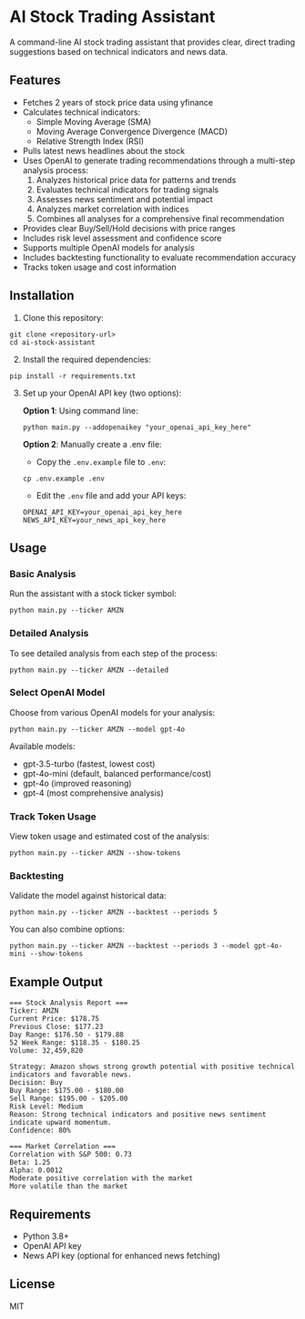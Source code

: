 # AI Stock Trading Assistant

A command-line AI stock trading assistant that provides clear, direct trading suggestions based on technical indicators and news data.

## Features

- Fetches 2 years of stock price data using yfinance
- Calculates technical indicators:
  - Simple Moving Average (SMA)
  - Moving Average Convergence Divergence (MACD)
  - Relative Strength Index (RSI)
- Pulls latest news headlines about the stock
- Uses OpenAI to generate trading recommendations through a multi-step analysis process:
  1. Analyzes historical price data for patterns and trends
  2. Evaluates technical indicators for trading signals
  3. Assesses news sentiment and potential impact
  4. Analyzes market correlation with indices
  5. Combines all analyses for a comprehensive final recommendation
- Provides clear Buy/Sell/Hold decisions with price ranges
- Includes risk level assessment and confidence score
- Supports multiple OpenAI models for analysis
- Includes backtesting functionality to evaluate recommendation accuracy
- Tracks token usage and cost information

## Installation

1. Clone this repository:
```
git clone <repository-url>
cd ai-stock-assistant
```

2. Install the required dependencies:
```
pip install -r requirements.txt
```

3. Set up your OpenAI API key (two options):
   
   **Option 1**: Using command line:
   ```
   python main.py --addopenaikey "your_openai_api_key_here"
   ```
   
   **Option 2**: Manually create a .env file:
   - Copy the `.env.example` file to `.env`:
   ```
   cp .env.example .env
   ```
   - Edit the `.env` file and add your API keys:
   ```
   OPENAI_API_KEY=your_openai_api_key_here
   NEWS_API_KEY=your_news_api_key_here
   ```

## Usage

### Basic Analysis

Run the assistant with a stock ticker symbol:

```
python main.py --ticker AMZN
```

### Detailed Analysis

To see detailed analysis from each step of the process:

```
python main.py --ticker AMZN --detailed
```

### Select OpenAI Model

Choose from various OpenAI models for your analysis:

```
python main.py --ticker AMZN --model gpt-4o
```

Available models:
- gpt-3.5-turbo (fastest, lowest cost)
- gpt-4o-mini (default, balanced performance/cost)
- gpt-4o (improved reasoning)
- gpt-4 (most comprehensive analysis)

### Track Token Usage

View token usage and estimated cost of the analysis:

```
python main.py --ticker AMZN --show-tokens
```

### Backtesting

Validate the model against historical data:

```
python main.py --ticker AMZN --backtest --periods 5
```

You can also combine options:

```
python main.py --ticker AMZN --backtest --periods 3 --model gpt-4o-mini --show-tokens
```

## Example Output

```
=== Stock Analysis Report ===
Ticker: AMZN
Current Price: $178.75
Previous Close: $177.23
Day Range: $176.50 - $179.88
52 Week Range: $118.35 - $180.25
Volume: 32,459,820

Strategy: Amazon shows strong growth potential with positive technical indicators and favorable news.
Decision: Buy
Buy Range: $175.00 - $180.00
Sell Range: $195.00 - $205.00
Risk Level: Medium
Reason: Strong technical indicators and positive news sentiment indicate upward momentum.
Confidence: 80%

=== Market Correlation ===
Correlation with S&P 500: 0.73
Beta: 1.25
Alpha: 0.0012
Moderate positive correlation with the market
More volatile than the market
```

## Requirements

- Python 3.8+
- OpenAI API key
- News API key (optional for enhanced news fetching)

## License

MIT 